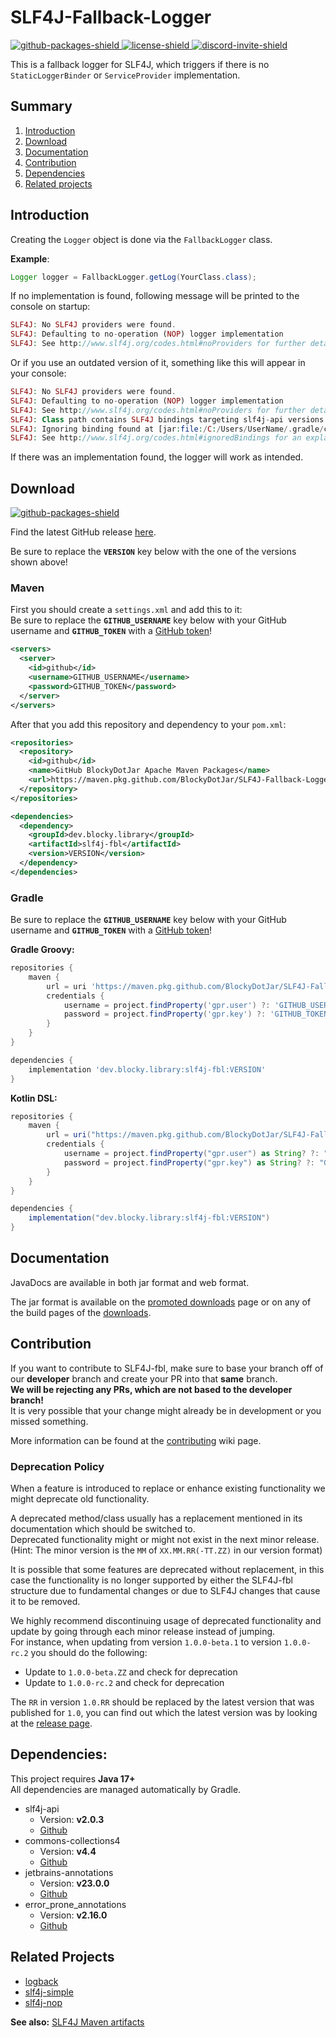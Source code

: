 [github-packages-shield]: https://img.shields.io/github/v/release/BlockyDotJar/SLF4J-Fallback-Logger
[github-packages]: https://github.com/BlockyDotJar/SLF4J-Fallback-Logger/packages/1685612

[license-shield]: https://img.shields.io/badge/License-Apache%202.0-white.svg
[license]: https://github.com/BlockyDotJar/SLF4J-Fallback-Logger/tree/main/LICENSE

[discord-invite-shield]: https://discord.com/api/guilds/876766868864647188/widget.png
[discord-invite]: https://discord.gg/mYKK4BwGxe

[download]: #download

# SLF4J-Fallback-Logger

[ ![github-packages-shield][] ][download] [ ![license-shield][] ][license] [ ![discord-invite-shield][] ][discord-invite]

This is a fallback logger for SLF4J, which triggers if there is no `StaticLoggerBinder` or `ServiceProvider` implementation.

## Summary

1. [Introduction](#introduction)
2. [Download](#download)
3. [Documentation](#documentation)
4. [Contribution](#contribution)
5. [Dependencies](#dependencies)
6. [Related projects](#related-projects)

## Introduction

Creating the `Logger` object is done via the `FallbackLogger` class.

**Example**:

```java
Logger logger = FallbackLogger.getLog(YourClass.class);
```

If no implementation is found, following message will be printed to the console on startup:

```php
SLF4J: No SLF4J providers were found.
SLF4J: Defaulting to no-operation (NOP) logger implementation
SLF4J: See http://www.slf4j.org/codes.html#noProviders for further details.
```
Or if you use an outdated version of it, something like this will appear in your console:

```php
SLF4J: No SLF4J providers were found.
SLF4J: Defaulting to no-operation (NOP) logger implementation
SLF4J: See http://www.slf4j.org/codes.html#noProviders for further details.
SLF4J: Class path contains SLF4J bindings targeting slf4j-api versions prior to 1.8.
SLF4J: Ignoring binding found at [jar:file:/C:/Users/UserName/.gradle/caches/modules-2/files-2.1/ch.qos.logback/logback-classic/1.2.11/4741689214e9d1e8408b206506cbe76d1c6a7d60/logback-classic-1.2.11.jar!/org/slf4j/impl/StaticLoggerBinder.class]
SLF4J: See http://www.slf4j.org/codes.html#ignoredBindings for an explanation.
```

If there was an implementation found, the logger will work as intended.

## Download

[ ![github-packages-shield][] ][github-packages]

Find the latest GitHub release [here](https://github.com/BlockyDotJar/SLF4J-Fallback-Logger/releases/latest).

Be sure to replace the **`VERSION`** key below with the one of the versions shown above!

### Maven

First you should create a `settings.xml` and add this to it:
<br> Be sure to replace the **`GITHUB_USERNAME`** key below with your GitHub username and **`GITHUB_TOKEN`** with a [GitHub token](https://docs.github.com/en/authentication/keeping-your-account-and-data-secure/creating-a-personal-access-token)!

```xml
<servers>
  <server>
    <id>github</id>
    <username>GITHUB_USERNAME</username>
    <password>GITHUB_TOKEN</password>
  </server>
</servers>
```

After that you add this repository and dependency to your `pom.xml`:

```xml
<repositories>
  <repository>
    <id>github</id>
    <name>GitHub BlockyDotJar Apache Maven Packages</name>
    <url>https://maven.pkg.github.com/BlockyDotJar/SLF4J-Fallback-Logger</url>
  </repository>
</repositories>
```

```xml
<dependencies>
  <dependency>
    <groupId>dev.blocky.library</groupId>
    <artifactId>slf4j-fbl</artifactId>
    <version>VERSION</version>
  </dependency>
</dependencies>
```

### Gradle

Be sure to replace the **`GITHUB_USERNAME`** key below with your GitHub username and **`GITHUB_TOKEN`** with a [GitHub token](https://docs.github.com/en/authentication/keeping-your-account-and-data-secure/creating-a-personal-access-token)!

**Gradle Groovy:**

```gradle
repositories {
    maven {
        url = uri 'https://maven.pkg.github.com/BlockyDotJar/SLF4J-Fallback-Logger'
        credentials {
            username = project.findProperty('gpr.user') ?: 'GITHUB_USERNAME'
            password = project.findProperty('gpr.key') ?: 'GITHUB_TOKEN'
        }
    }
}
```

```gradle
dependencies {
    implementation 'dev.blocky.library:slf4j-fbl:VERSION'
}
```

**Kotlin DSL:**

```gradle
repositories {
    maven {
        url = uri("https://maven.pkg.github.com/BlockyDotJar/SLF4J-Fallback-Logger")
        credentials {
            username = project.findProperty("gpr.user") as String? ?: "GITHUB_USERNAME"
            password = project.findProperty("gpr.key") as String? ?: "GITHUB_TOKEN"
        }
    }
}
```

```gradle
dependencies {
    implementation("dev.blocky.library:slf4j-fbl:VERSION")
}
```

## Documentation

JavaDocs are available in both jar format and web format.

The jar format is available on the [promoted downloads](https://github.com/BlockyDotJar/SLF4J-Fallback-Logger/packages/1520119) page or on any of the build pages of the [downloads](https://BlockyDotJar.github.io/SLF4J-Fallback-Logger).

## Contribution

If you want to contribute to SLF4J-fbl, make sure to base your branch off of our **developer** branch
and create your PR into that **same** branch.
<br>**We will be rejecting any PRs, which are not based to the developer branch!**
<br>It is very possible that your change might already be in development or you missed something.

More information can be found at the [contributing](https://github.com/BlockyDotJar/SLF4J-Fallback-Logger/wiki/Contributing) wiki page.

### Deprecation Policy

When a feature is introduced to replace or enhance existing functionality we might deprecate old functionality.

A deprecated method/class usually has a replacement mentioned in its documentation which should be switched to.
<br>Deprecated functionality might or might not exist in the next minor release. (Hint: The minor version is the `MM` of `XX.MM.RR(-TT.ZZ)` in our version format)

It is possible that some features are deprecated without replacement, in this case the functionality is no longer supported by either the SLF4J-fbl structure
due to fundamental changes or due to SLF4J changes that cause it to be removed.

We highly recommend discontinuing usage of deprecated functionality and update by going through each minor release instead of jumping.
<br>For instance, when updating from version `1.0.0-beta.1` to version `1.0.0-rc.2` you should do the following:

- Update to `1.0.0-beta.ZZ` and check for deprecation
- Update to `1.0.0-rc.2` and check for deprecation

The `RR` in version `1.0.RR` should be replaced by the latest version that was published for `1.0`, you can find out which the latest
version was by looking at the [release page](https://github.com/BlockyDotJar/SLF4J-Fallback-Logger/releases).

## Dependencies:

This project requires **Java 17+**
<br>All dependencies are managed automatically by Gradle.

* slf4j-api
    * Version: **v2.0.3**
    * [Github](https://github.com/qos-ch/slf4j)
* commons-collections4
    * Version: **v4.4**
    * [Github](https://github.com/apache/commons-collections)
* jetbrains-annotations
    * Version: **v23.0.0**
    * [Github](https://github.com/JetBrains/java-annotations)
* error_prone_annotations
    * Version: **v2.16.0**
    * [Github](https://github.com/google/error-prone)

## Related Projects

* [logback](https://mvnrepository.com/artifact/ch.qos.logback)
* [slf4j-simple](https://mvnrepository.com/artifact/org.slf4j/slf4j-simple)
* [slf4j-nop](https://mvnrepository.com/artifact/org.slf4j/slf4j-nop)

**See also:** [SLF4J Maven artifacts](https://mvnrepository.com/artifact/org.slf4j)
